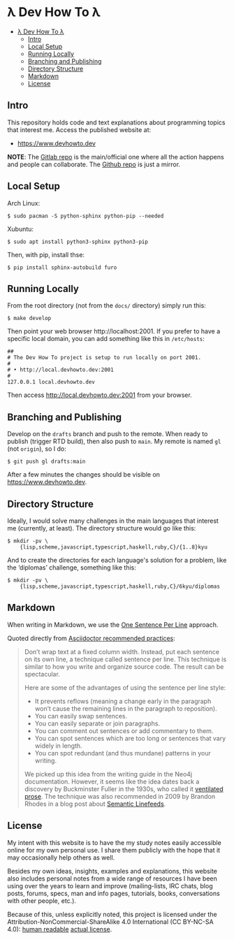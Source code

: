 # λ Dev How To λ

- [λ Dev How To λ](#λ-dev-how-to-λ)
  - [Intro](#intro)
  - [Local Setup](#local-setup)
  - [Running Locally](#running-locally)
  - [Branching and Publishing](#branching-and-publishing)
  - [Directory Structure](#directory-structure)
  - [Markdown](#markdown)
  - [License](#license)

## Intro

This repository holds code and text explanations about programming topics that
interest me. Access the published website at:

- https://www.devhowto.dev

**NOTE**: The [Gitlab repo](https://gitlab.com/devhowto/Dev-How-To) is the
main/official one where all the action happens and people can collaborate. The
[Github repo](https://github.com/FernandoBasso/Dev-How-To) is just a mirror.

## Local Setup

Arch Linux:

```
$ sudo pacman -S python-sphinx python-pip --needed
```

Xubuntu:

```text
$ sudo apt install python3-sphinx python3-pip
```

Then, with pip, install thse:

```text
$ pip install sphinx-autobuild furo
```

## Running Locally

From the root directory (not from the `docs/` directory) simply run this:

```text
$ make develop
```

Then point your web browser http://localhost:2001. If you prefer to have a
specific local domain, you can add something like this in `/etc/hosts`:

```text
##
# The Dev How To project is setup to run locally on port 2001.
#
# • http://local.devhowto.dev:2001
#
127.0.0.1 local.devhowto.dev
```

Then access http://local.devhowto.dev:2001 from your browser.

## Branching and Publishing

Develop on the `drafts` branch and push to the remote. When ready to
publish (trigger RTD build), then also push to `main`. My remote is
named `gl` (not `origin`), so I do:

```
$ git push gl drafts:main
```

After a few minutes the changes should be visible on
https://www.devhowto.dev.

## Directory Structure

Ideally, I would solve many challenges in the main languages that
interest me (currently, at least). The directory structure would
go like this:

```text
$ mkdir -pv \
    {lisp,scheme,javascript,typescript,haskell,ruby,C}/{1..8}kyu
```

And to create the directories for each language's solution for a
problem, like the ‘diplomas’ challenge, something like this:

```text
$ mkdir -pv \
    {lisp,scheme,javascript,typescript,haskell,ruby,C}/6kyu/diplomas
```

## Markdown

When writing in Markdown, we use the [One Sentence Per Line](https://asciidoctor.org/docs/asciidoc-recommended-practices/#one-sentence-per-line) approach.

Quoted directly from [Asciidoctor recommended practices](https://asciidoctor.org/docs/asciidoc-recommended-practices/#one-sentence-per-line):

> Don’t wrap text at a fixed column width.
> Instead, put each sentence on its own line, a technique called sentence per line.
> This technique is similar to how you write and organize source code.
> The result can be spectacular.
>
> Here are some of the advantages of using the sentence per line style:
>
> - It prevents reflows (meaning a change early in the paragraph won’t cause the remaining lines in the paragraph to reposition).
> - You can easily swap sentences.
> - You can easily separate or join paragraphs.
> - You can comment out sentences or add commentary to them.
> - You can spot sentences which are too long or sentences that vary widely in length.
> - You can spot redundant (and thus mundane) patterns in your writing.
>
> We picked up this idea from the writing guide in the Neo4j documentation.
> However, it seems like the idea dates back a discovery by Buckminster Fuller in the 1930s, who called it [ventilated prose](https://vanemden.wordpress.com/2009/01/01/ventilated-prose/).
> The technique was also recommended in 2009 by Brandon Rhodes in a blog post about [Semantic Linefeeds](https://rhodesmill.org/brandon/2012/one-sentence-per-line/).

## License

My intent with this website is to have the my study notes easily
accessible online for my own personal use. I share them publicly with
the hope that it may occasionally help others as well.

Besides my own ideas, insights, examples and explanations, this website
also includes personal notes from a wide range of resources I have been
using over the years to learn and improve (mailing-lists, IRC chats,
blog posts, forums, specs, man and info pages, tutorials, books,
conversations with other people, etc.).

Because of this, unless explicitly noted, this project is licensed under
the Attribution-NonCommercial-ShareAlike 4.0 International (CC BY-NC-SA
4.0):
[human readable](https://creativecommons.org/licenses/by-nc-sa/4.0/)
[actual license](https://creativecommons.org/licenses/by-nc-sa/4.0/legalcode).
